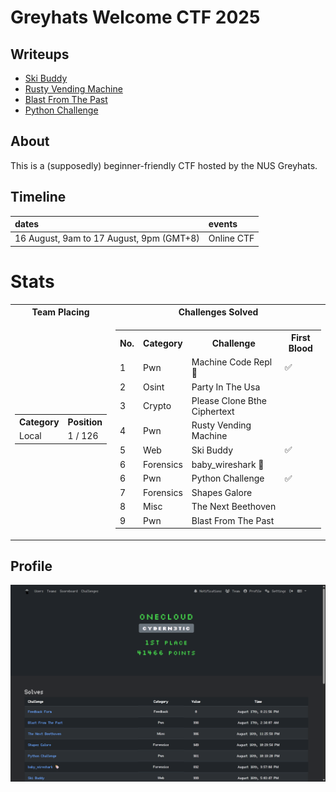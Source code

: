 # Greyhats Welcome CTF 2025

## Writeups
- [Ski Buddy](./Ski%20Buddy/)
- [Rusty Vending Machine](./Rusty%20Vending%20Machine/)
- [Blast From The Past](./Blast%20From%20The%20Past/)
- [Python Challenge](./Python%20Challenge/)

## About
This is a (supposedly) beginner-friendly CTF hosted by the NUS Greyhats.

## Timeline

| dates                                    | events                    |
| :--------------------------------------- | :------------------------ |
| 16 August, 9am to 17 August, 9pm (GMT+8) | Online CTF                |


# Stats
<table>
  <tr>
    <th>Team Placing</th>
    <th>Challenges Solved</th>
  </tr>

  <tr>
    <td>
      <table>
        <tr><th>Category</th><th>Position</th></tr>
        <tr><td>Local</td><td>1 / 126</td></tr>
      </table>
    </td>
    <td>
      <table>
        <tr><th>No.</th><th>Category</th><th>Challenge</th><th>First Blood</th></tr>
        <tr><td>1</td><td>Pwn</td><td>Machine Code Repl 🍼</td><td>✅</td></tr>
        <tr><td>2</td><td>Osint</td><td>Party In The Usa</td><td></td></tr>
        <tr><td>3</td><td>Crypto</td><td>Please Clone Bthe Ciphertext</td><td></td></tr>
        <tr><td>4</td><td>Pwn</td><td>Rusty Vending Machine</td><td></td></tr>
        <tr><td>5</td><td>Web</td><td>Ski Buddy</td><td>✅</td></tr>
        <tr><td>6</td><td>Forensics</td><td>baby_wireshark 🍼</td><td></td></tr>
        <tr><td>6</td><td>Pwn</td><td>Python Challenge</td><td>✅</td></tr>
        <tr><td>7</td><td>Forensics</td><td>Shapes Galore</td><td></td></tr>
        <tr><td>8</td><td>Misc</td><td>The Next Beethoven</td><td></td></tr>
        <tr><td>9</td><td>Pwn</td><td>Blast From The Past</td><td></td></tr>
      </table>
    </td>
  </tr>
</table>

## Profile
![profile](./images/profile.png)